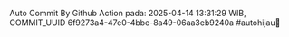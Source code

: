 Auto Commit By Github Action pada: 2025-04-14 13:31:29 WIB, COMMIT_UUID 6f9273a4-47e0-4bbe-8a49-06aa3eb9240a #autohijau🗿
